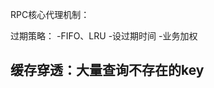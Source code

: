 RPC核心代理机制：







过期策略：
-FIFO、LRU
-设过期时间
-业务加权


缓存穿透：大量查询不存在的key
-




















































